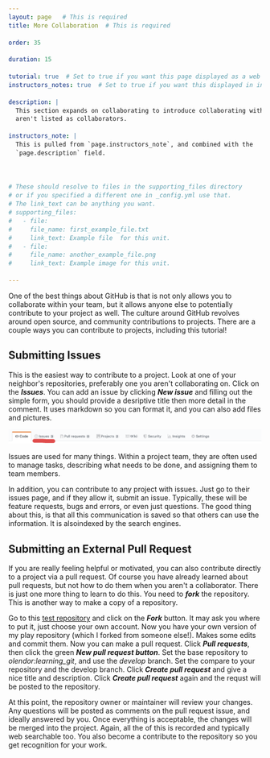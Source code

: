 ```yaml
---
layout: page   # This is required
title: More Collaboration  # This is required

order: 35

duration: 15

tutorial: true  # Set to true if you want this page displayed as a web page
instructors_notes: true  # Set to true if you want this displayed in instructors notes

description: |
  This section expands on collaborating to introduce collaborating with people even if they
  aren't listed as collaborators.

instructors_note: |
  This is pulled from `page.instructors_note`, and combined with the 
  `page.description` field.
  

  
# These should resolve to files in the supporting_files directory
# or if you specified a different one in _config.yml use that.
# The link_text can be anything you want.
# supporting_files:
#   - file:
#     file_name: first_example_file.txt
#     link_text: Example file  for this unit.
#   - file:
#     file_name: another_example_file.png
#     link_text: Example image for this unit.

---
```


One of the best things about GitHub is that is not only allows you to collaborate within your team, but it allows anyone else
to potentially contribute to your project as well. The culture around GitHub revolves around open source, and community 
contributions to projects. There are a couple ways you can contribute to projects, including this tutorial!

## Submitting Issues

This is the easiest way to contribute to a project. Look at one of your neighbor's repositories, preferably one you aren't collaborating on.
Click on the **_Issues_**. You can add an issue by clicking **_New issue_** and filling out the simple form, you should provide a desriptive title
then more detail in the comment. It uses markdown so you can format it, and you can also add files and pictures.

<img src="/assets/img/more_collaboration/issues_tab.png" alt="Issues tab shown on tab bar." width="900">

Issues are used for many things. Within a project team, they are often used to manage tasks, describing what needs to be done, and assigning them 
to team members. 

In addition, you can contribute to any project with issues. Just go to their issues page, and if they allow it, submit an issue. Typically,
these will be feature requests, bugs and errors, or even just questions. The good thing about this, is that all this communication is saved so that others can use the information. It
is alsoindexed by the search engines.

## Submitting an External Pull Request

If you are really feeling helpful or motivated, you can also contribute directly to a project via a pull request. Of course you have already learned 
about pull requests, but not how to do them when you aren't a collaborator. There is just one more thing to learn to do this. You need to **_fork_** the repository. 
This is another way to make a copy of a repository. 

Go to this [test repository](https://github.com/olendorf/hellogitworld.git) and click on the **_Fork_** button. It may ask you where to put it, 
just choose your own account. Now you have your own version of my play repository (which I forked from someone else!). Makes some edits and commit them. 
Now you can make a pull request. Click **_Pull requests_**, then click the green **_New pull request button_**. Set the base repository to *olendor:learning_git*, and 
use the *develop* branch. Set the compare to your repository and the develop branch. Click **_Create pull request_** and give a nice title and description. Click  **_Create pull request_** again 
and the requst will be posted to the repository. 

At this point, the repository owner or maintainer will review your changes. Any questions will be posted as comments on the pull request issue, and ideally answered by you. Once everything is
acceptable, the changes will be merged into the project. Again, all the of this is recorded and typically web searchable too. You also become a contribute to the repository so you get
recognition for your work.

